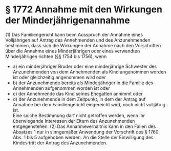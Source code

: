# § 1772 Annahme mit den Wirkungen der Minderjährigenannahme
(1) Das Familiengericht kann beim Ausspruch der Annahme eines Volljährigen auf Antrag des Annehmenden und des Anzunehmenden bestimmen, dass sich die Wirkungen der Annahme nach den Vorschriften über die Annahme eines Minderjährigen oder eines verwandten Minderjährigen richten (§§ 1754 bis 1756), wenn
* a) ein minderjähriger Bruder oder eine minderjährige Schwester des Anzunehmenden von dem Annehmenden als Kind angenommen worden ist oder gleichzeitig angenommen wird oder
* b) der Anzunehmende bereits als Minderjähriger in die Familie des Annehmenden aufgenommen worden ist oder
* c) der Annehmende das Kind seines Ehegatten annimmt oder
* d) der Anzunehmende in dem Zeitpunkt, in dem der Antrag auf Annahme bei dem Familiengericht eingereicht wird, noch nicht volljährig ist.  
Eine solche Bestimmung darf nicht getroffen werden, wenn ihr überwiegende Interessen der Eltern des Anzunehmenden entgegenstehen.
(2) Das Annahmeverhältnis kann in den Fällen des Absatzes 1 nur in sinngemäßer Anwendung der Vorschrift des § 1760 Abs. 1 bis 5 aufgehoben werden. An die Stelle der Einwilligung des Kindes tritt der Antrag des Anzunehmenden.